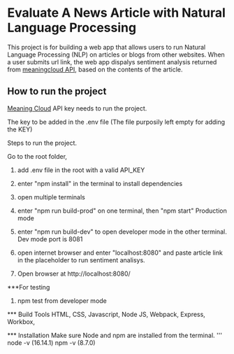 # Evaluate A News Article with Natural Language Processing


This project is for building a web app that allows users to run Natural Language Processing (NLP) on articles or blogs from other websites.  When a user submits url link, the web app  dispalys sentiment analysis returned from [meaningcloud API](https://www.meaningcloud.com/products/sentiment-analysis), based on the contents of the article.


## How to run the project

 [Meaning Cloud](https://www.meaningcloud.com) API key needs to run the project. 

 The key to be added in the .env file (The file purposily left empty for adding the KEY)
 

Steps to run the project.

Go to the root folder,  

1. add .env file in the root with a valid API_KEY
2. enter "npm install" in the terminal to install dependencies
3. open multiple terminals
4. enter "npm run build-prod"  on one terminal,  then "npm start"  Production mode
5. enter "npm run build-dev"  to open developer mode in the other terminal.  Dev mode port is 8081
6. open internet browser and enter "localhost:8080" and paste article link in the placeholder to run sentiment analisys.

7. Open browser at http://localhost:8080/

***For testing
1. npm test 
from developer mode

*** Build Tools
HTML, CSS, Javascript, Node JS, Webpack, Express, Workbox, 

*** Installation
Make sure Node and npm are installed from the terminal.
'''
node -v (16.14.1)
npm -v  (8.7.0)
```



